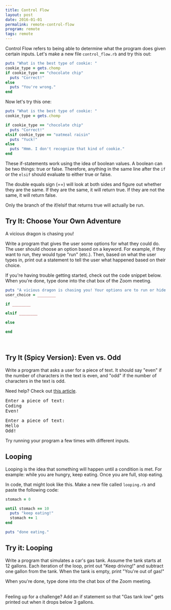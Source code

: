 ```yaml
---
title: Control Flow
layout: post
date: 2016-01-01
permalink: remote-control-flow
program: remote
tags: remote
---
```


Control Flow refers to being able to determine what the program does given certain inputs. Let's make a new file `control_flow.rb` and try this out:

```ruby
puts "What is the best type of cookie: "
cookie_type = gets.chomp
if cookie_type == "chocolate chip"
  puts "Correct!"
else
  puts "You're wrong."
end
```


Now let's try this one: 

```ruby
puts "What is the best type of cookie: "
cookie_type = gets.chomp

if cookie_type == "chocolate chip"
  puts "Correct!"
elsif cookie_type == "oatmeal raisin"
  puts "Yuck!"
else
  puts "Hmm. I don't recognize that kind of cookie."
end
```

These if-statements work using the idea of boolean values. A boolean can be two things: true or false. Therefore, anything in the same line after the `if` or the `elsif` should evaluate to either true or false. 

The double equals sign (==) will look at both sides and figure out whether they are the same. If they are the same, it will return true. If they are not the same, it will return false. 

Only the branch of the if/elsif that returns true will actually be run. 

<div class="try-it">
<h2>Try It: Choose Your Own Adventure</h2>

<p>A vicious dragon is chasing you!</p> 

<p>Write a program that gives the user some options for what they could do. The user should choose an option based on a keyword. For example, if they want to run, they would type "run" (etc.). Then, based on what the user types in, print out a statement to tell the user what happened based on their choice.</p>

If you're having trouble getting started, check out the code snippet below. When you're done, type done into the chat box of the Zoom meeting. 
</div>

```ruby
puts "A vicious dragon is chasing you! Your options are to run or hide. Which one do you choose?"
user_choice = ________

if ________

elsif ________

else

end
```
<br>

<div class="try-it">
<h2>Try It (Spicy Version): Even vs. Odd</h2>

<p>Write a program that asks a user for a piece of text. It should say "even" if the number of characters in the text is even, and "odd" if the number of characters in the text is odd.</p>

<p>Need help? Check out <a href="https://riptutorial.com/ruby/example/16995/even-and-odd-numbers" title="">this article</a>.</p>
<p></p>

<pre>Enter a piece of text:
Coding
Even!</pre>

<pre>Enter a piece of text:
Hello
Odd!</pre>
Try running your program a few times with different inputs.
</div>



## Looping

Looping is the idea that something will happen until a condition is met. For example: while you are hungry, keep eating. Once you are full, stop eating.

In code, that might look like this. Make a new file called `looping.rb` and paste the following code: 

```ruby
stomach = 0

until stomach == 10
  puts "keep eating!"
  stomach += 1
end

puts "done eating."
```

<div class="try-it">
<h2>Try it: Looping</h2>

<p>Write a program that simulates a car's gas tank. Assume the tank starts at 12 gallons. Each iteration of the loop, print out "Keep driving!" and subtract one gallon from the tank. When the tank is empty, print "You're out of gas!"</p>
When you're done, type done into the chat box of the Zoom meeting. 
<br><br>
<p>Feeling up for a challenge? Add an if statement so that "Gas tank low" gets printed out when it drops below 3 gallons.</p>
</div>

